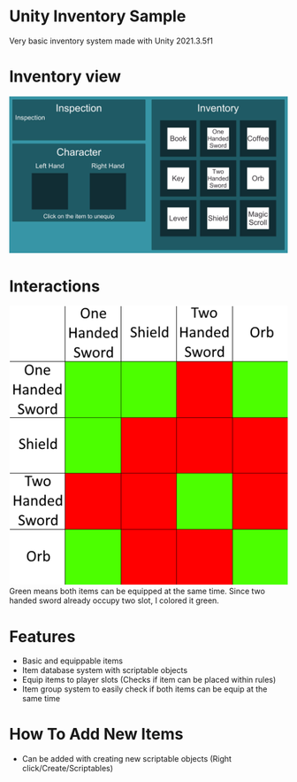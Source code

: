 # Unity Inventory Sample
Very basic inventory system made with Unity 2021.3.5f1

# Inventory view
![](Images/Inventory.png)

# Interactions
![](Images/Interaction.png)
Green means both items can be equipped at the same time. Since two handed sword already occupy two slot, I colored it green.

# Features
- Basic and equippable items
- Item database system with scriptable objects
- Equip items to player slots (Checks if item can be placed within rules)
- Item group system to easily check if both items can be equip at the same time

# How To Add New Items
- Can be added with creating new scriptable objects (Right click/Create/Scriptables)
